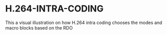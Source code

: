 # H.264-INTRA-CODING
This a visual illustration on how H.264 intra coding chooses the modes and macro blocks based on the RDO
